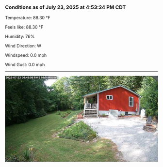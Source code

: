 ### Conditions as of July 23, 2025 at 4:53:24 PM CDT 

Temperature: 88.30 &deg;F

Feels like: 88.30 &deg;F

Humidity: 76%

Wind Direction: W

Windspeed: 0.0 mph

Wind Gust: 0.0 mph

---

<img src="./images/latest.jpeg"/>

